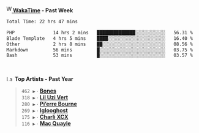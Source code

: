 <img src="https://github.com/dxnter/dxnter/assets/17434202/67b21fa4-d36d-46f9-9dec-f23d976b00ef" alt="WakaTime Logo" width="14" height="18"/><a href="https://wakatime.com/@dxnter" target="_blank"><strong> WakaTime</strong></a><strong> - Past Week</strong>

<!--START_SECTION:waka-->

```txt
Total Time: 22 hrs 47 mins

PHP              14 hrs 2 mins   ██████████████░░░░░░░░░░░   56.31 %
Blade Template   4 hrs 5 mins    ████░░░░░░░░░░░░░░░░░░░░░   16.40 %
Other            2 hrs 8 mins    ██░░░░░░░░░░░░░░░░░░░░░░░   08.56 %
Markdown         56 mins         █░░░░░░░░░░░░░░░░░░░░░░░░   03.75 %
Bash             53 mins         █░░░░░░░░░░░░░░░░░░░░░░░░   03.57 %
```

<!--END_SECTION:waka-->

<br/>

<!--START_LASTFM_ARTISTS:{"period": "12month", "rows": 6}-->
<a href="https://last.fm" target="_blank"><img src="https://user-images.githubusercontent.com/17434202/215290617-e793598d-d7c9-428f-9975-156db1ba89cc.svg" alt="Last.fm Logo" width="18" height="13"/></a> **Top Artists - Past Year**

> `462 ▶️` ∙ **[Bones](https://www.last.fm/music/Bones)**<br/>
> `318 ▶️` ∙ **[Lil Uzi Vert](https://www.last.fm/music/Lil+Uzi+Vert)**<br/>
> `280 ▶️` ∙ **[Pi’erre Bourne](https://www.last.fm/music/Pi%E2%80%99erre+Bourne)**<br/>
> `269 ▶️` ∙ **[Iglooghost](https://www.last.fm/music/Iglooghost)**<br/>
> `175 ▶️` ∙ **[Charli XCX](https://www.last.fm/music/Charli+XCX)**<br/>
> `116 ▶️` ∙ **[Mac Quayle](https://www.last.fm/music/Mac+Quayle)**<br/>
<!--END_LASTFM_ARTISTS-->
